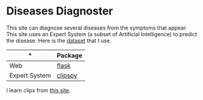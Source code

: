# Diseases Diagnoster

This site can diagnose several diseases from the symptoms that appear. This site uses an Expert System (a subset of Artificial Intelligence) to predict the disease. Here is the [dataset] that I use.

| \*            | Package   |
| ------------- | --------- |
| Web           | [flask]   |
| Expert System | [clipspy] |

I learn clips from [this site](https://kcir.pwr.edu.pl/~witold/ai/CLIPS_tutorial).

[flask]: https://flask.palletsprojects.com/en/2.0.x/
[clipspy]: https://github.com/noxdafox/clipspy
[dataset]: https://www.kaggle.com/itachi9604/disease-symptom-description-dataset
